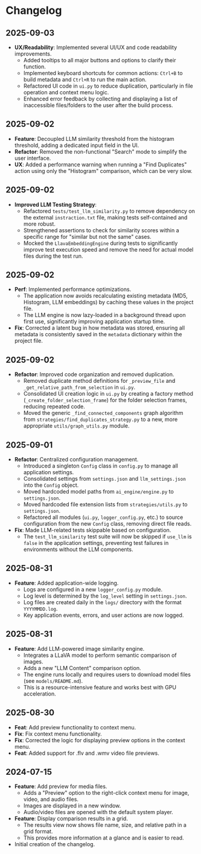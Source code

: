 # Changelog

## 2025-09-03
- **UX/Readability**: Implemented several UI/UX and code readability improvements.
  - Added tooltips to all major buttons and options to clarify their function.
  - Implemented keyboard shortcuts for common actions: `Ctrl+B` to build metadata and `Ctrl+R` to run the main action.
  - Refactored UI code in `ui.py` to reduce duplication, particularly in file operation and context menu logic.
  - Enhanced error feedback by collecting and displaying a list of inaccessible files/folders to the user after the build process.

## 2025-09-02
- **Feature**: Decoupled LLM similarity threshold from the histogram threshold, adding a dedicated input field in the UI.
- **Refactor**: Removed the non-functional "Search" mode to simplify the user interface.
- **UX**: Added a performance warning when running a "Find Duplicates" action using only the "Histogram" comparison, which can be very slow.

## 2025-09-02

-   **Improved LLM Testing Strategy**:
    -   Refactored `tests/test_llm_similarity.py` to remove dependency on the external `instraction.txt` file, making tests self-contained and more robust.
    -   Strengthened assertions to check for similarity scores within a specific range for "similar but not the same" cases.
    -   Mocked the `LlavaEmbeddingEngine` during tests to significantly improve test execution speed and remove the need for actual model files during the test run.

## 2025-09-02

- **Perf**: Implemented performance optimizations.
  - The application now avoids recalculating existing metadata (MD5, Histogram, LLM embeddings) by caching these values in the project file.
  - The LLM engine is now lazy-loaded in a background thread upon first use, significantly improving application startup time.
- **Fix**: Corrected a latent bug in how metadata was stored, ensuring all metadata is consistently saved in the `metadata` dictionary within the project file.

## 2025-09-02

- **Refactor**: Improved code organization and removed duplication.
  - Removed duplicate method definitions for `_preview_file` and `_get_relative_path_from_selection` in `ui.py`.
  - Consolidated UI creation logic in `ui.py` by creating a factory method (`_create_folder_selection_frame`) for the folder selection frames, reducing repeated code.
  - Moved the generic `_find_connected_components` graph algorithm from `strategies/find_duplicates_strategy.py` to a new, more appropriate `utils/graph_utils.py` module.

## 2025-09-01

- **Refactor**: Centralized configuration management.
  - Introduced a singleton `Config` class in `config.py` to manage all application settings.
  - Consolidated settings from `settings.json` and `llm_settings.json` into the `Config` object.
  - Moved hardcoded model paths from `ai_engine/engine.py` to `settings.json`.
  - Moved hardcoded file extension lists from `strategies/utils.py` to `settings.json`.
  - Refactored all modules (`ui.py`, `logger_config.py`, etc.) to source configuration from the new `Config` class, removing direct file reads.
- **Fix**: Made LLM-related tests skippable based on configuration.
  - The `test_llm_similarity` test suite will now be skipped if `use_llm` is `false` in the application settings, preventing test failures in environments without the LLM components.

## 2025-08-31

- **Feature**: Added application-wide logging.
  - Logs are configured in a new `logger_config.py` module.
  - Log level is determined by the `log_level` setting in `settings.json`.
  - Log files are created daily in the `logs/` directory with the format `YYYYMMDD.log`.
  - Key application events, errors, and user actions are now logged.

## 2025-08-31

- **Feature**: Add LLM-powered image similarity engine.
  - Integrates a LLaVA model to perform semantic comparison of images.
  - Adds a new "LLM Content" comparison option.
  - The engine runs locally and requires users to download model files (see `models/README.md`).
  - This is a resource-intensive feature and works best with GPU acceleration.


## 2025-08-30

- **Feat**: Add preview functionality to context menu.
- **Fix**: Fix context menu functionality.
- **Fix**: Corrected the logic for displaying preview options in the context menu.
- **Feat**: Added support for .flv and .wmv video file previews.

## 2024-07-15
- **Feature**: Add preview for media files.
  - Adds a "Preview" option to the right-click context menu for image, video, and audio files.
  - Images are displayed in a new window.
  - Audio/video files are opened with the default system player.
- **Feature**: Display comparison results in a grid.
  - The results view now shows file name, size, and relative path in a grid format.
  - This provides more information at a glance and is easier to read.
- Initial creation of the changelog.